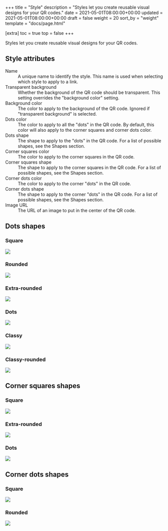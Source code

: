 +++
title = "Style"
description = "Styles let you create reusable visual designs for your QR codes."
date = 2021-05-01T08:00:00+00:00
updated = 2021-05-01T08:00:00+00:00
draft = false
weight = 20
sort_by = "weight"
template = "docs/page.html"

[extra]
toc = true
top = false
+++

Styles let you create reusable visual designs for your QR codes.

## Style attributes

<dl>
    <dt>Name</dt>
    <dd>A unique name to identify the style. This name is used when selecting which style to apply to a link.</dd>
    <dt>Transparent background</dt>
    <dd>Whether the background of the QR code should be transparent. This setting overrides the "background color" setting.</dd>
    <dt>Background color</dt>
    <dd>The color to apply to the background of the QR code. Ignored if "transparent background" is selected.</dd>
    <dt>Dots color</dt>
    <dd>The color to apply to all the "dots" in the QR code. By default, this color will also apply to the corner squares and corner dots color.</dd>
    <dt>Dots shape</dt>
    <dd>The shape to apply to the "dots" in the QR code. For a list of possible shapes, see the Shapes section.</dd>
    <dt>Corner squares color</dt>
    <dd>The color to apply to the corner squares in the QR code.</dd>
    <dt>Corner squares shape</dt>
    <dd>The shape to apply to the corner squares in the QR code. For a list of possible shapes, see the Shapes section.</dd>
    <dt>Corner dots color</dt>
    <dd>The color to apply to the corner "dots" in the QR code.</dd>
    <dt>Corner dots shape</dt>
    <dd>The shape to apply to the corner "dots" in the QR code. For a list of possible shapes, see the Shapes section.</dd>
    <dt>Image URL</dt>
    <dd>The URL of an image to put in the center of the QR code.</dd>
</dl>

## Dots shapes

### Square

<a href="./square.png" target="_blank">
    <img style="max-width: 100%" src="./square.png" />
</a>

### Rounded

<a href="./rounded.png" target="_blank">
    <img style="max-width: 100%" src="./rounded.png" />
</a>

### Extra-rounded

<a href="./extra-rounded.png" target="_blank">
    <img style="max-width: 100%" src="./extra-rounded.png" />
</a>

### Dots

<a href="./dots.png" target="_blank">
    <img style="max-width: 100%" src="./dots.png" />
</a>

### Classy

<a href="./classy.png" target="_blank">
    <img style="max-width: 100%" src="./classy.png" />
</a>

### Classy-rounded

<a href="./classy-rounded.png" target="_blank">
    <img style="max-width: 100%" src="./classy-rounded.png" />
</a>

## Corner squares shapes

### Square

<a href="./square.png" target="_blank">
    <img style="max-width: 100%" src="./square.png" />
</a>

### Extra-rounded

<a href="./corner-squares-extra-rounded.png" target="_blank">
    <img style="max-width: 100%" src="./rounded.png" />
</a>

### Dots

<a href="./corner-squares-dots.png" target="_blank">
    <img style="max-width: 100%" src="./corner-squares-dots.png" />
</a>

## Corner dots shapes

### Square

<a href="./square.png" target="_blank">
    <img style="max-width: 100%" src="./square.png" />
</a>

### Rounded

<a href="./corner-dots-rounded.png" target="_blank">
    <img style="max-width: 100%" src="./corner-dots-rounded.png" />
</a>

